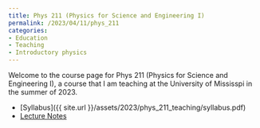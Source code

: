 ```yaml
---
title: Phys 211 (Physics for Science and Engineering I)
permalink: /2023/04/11/phys_211
categories:
- Education
- Teaching
- Introductory physics
---
```


Welcome to the course page for Phys 211 (Physics for Science and Engineering I),
a course that I am teaching at the University of Mississpi in the summer of 2023. 
* [Syllabus]({{ site.url }}/assets/2023/phys_211_teaching/syllabus.pdf)
* [Lecture Notes](https://www.dropbox.com/s/hhsg6quqr469nun/main.pdf?dl=0) 
